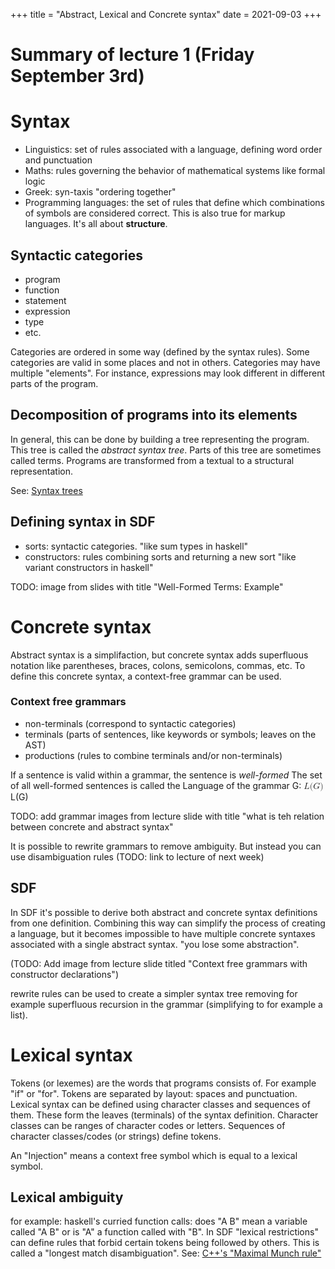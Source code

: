 +++
title = "Abstract, Lexical and Concrete syntax"
date = 2021-09-03
+++
<div style="white-space: normal;" class="markdown-body"><h1 id="summary-of-lecture-1-(friday-september-3rd)">Summary of lecture 1 (Friday September 3rd)</h1>
<h1 id="syntax">Syntax</h1>
<ul>
<li>Linguistics: set of rules associated with a language, defining word order and punctuation</li>
<li>Maths: rules governing the behavior of mathematical systems like formal logic</li>
<li>Greek: syn-taxis "ordering together"</li>
<li>Programming languages: the set of rules that define which combinations of symbols are considered correct. This is also true for markup languages. It's all about <strong>structure</strong>.</li>
</ul>
<h2 id="syntactic-categories">Syntactic categories</h2>
<ul>
<li>program</li>
<li>function</li>
<li>statement</li>
<li>expression</li>
<li>type</li>
<li>etc.</li>
</ul>
<p>Categories are ordered in some way (defined by the syntax rules). Some categories are valid in some places and not in others.
Categories may have multiple "elements". For instance, expressions may look different in different parts of the program.</p>
<h2 id="decomposition-of-programs-into-its-elements">Decomposition of programs into its elements</h2>
<p>In general, this can be done by building a tree representing the program. This tree is called the <em>abstract syntax tree</em>. Parts of this tree are sometimes called terms. Programs are transformed from a textual to a structural representation.</p>
<p>See: <a href="https://craftinginterpreters.com/representing-code.html">Syntax trees</a></p>
<h2 id="defining-syntax-in-sdf">Defining syntax in SDF</h2>
<ul>
<li>sorts: syntactic categories. "like sum types in haskell"</li>
<li>constructors: rules combining sorts and returning a new sort "like variant constructors in haskell"</li>
</ul>
<p>TODO: image from slides with title "Well-Formed Terms: Example"</p>
<h1 id="concrete-syntax">Concrete syntax</h1>
<p>Abstract syntax is a simplifaction, but concrete syntax adds superfluous notation like parentheses, braces, colons, semicolons, commas, etc. To define this concrete syntax, a context-free grammar can be used.</p>
<h3 id="context-free-grammars">Context free grammars</h3>
<ul>
<li>non-terminals (correspond to syntactic categories)</li>
<li>terminals (parts of sentences, like keywords or symbols; leaves on the AST)</li>
<li>productions (rules to combine terminals and/or non-terminals)</li>
</ul>
<p>If a sentence is valid within a grammar, the sentence is <em>well-formed</em>
The set of all well-formed sentences is called the Language of the grammar G: <span class="katex"><span class="katex-mathml"><math xmlns="http://www.w3.org/1998/Math/MathML"><semantics><mrow><mi>L</mi><mo stretchy="false">(</mo><mi>G</mi><mo stretchy="false">)</mo></mrow><annotation encoding="application/x-tex">L(G)</annotation></semantics></math></span><span class="katex-html" aria-hidden="true"><span class="base"><span class="strut" style="height:1em;vertical-align:-0.25em;"></span><span class="mord mathdefault">L</span><span class="mopen">(</span><span class="mord mathdefault">G</span><span class="mclose">)</span></span></span></span></p>
<p>TODO: add grammar images from lecture slide with title "what is teh relation between concrete and abstract syntax"</p>
<p>It is possible to rewrite grammars to remove ambiguity. But instead you can use disambiguation rules (TODO: link to lecture of next week)</p>
<h2 id="sdf">SDF</h2>
<p>In SDF it's possible to derive both abstract and concrete syntax definitions from one definition. Combining this way can simplify the process of creating a language, but it becomes impossible to have multiple concrete syntaxes associated with a single abstract syntax. "you lose some abstraction".</p>
<p>(TODO: Add image from lecture slide titled "Context free grammars with constructor declarations")</p>
<p>rewrite rules can be used to create a simpler syntax tree removing for example superfluous recursion in the grammar (simplifying to for example a list).</p>
<h1 id="lexical-syntax">Lexical syntax</h1>
<p>Tokens (or lexemes) are the words that programs consists of. For example "if" or "for". Tokens are separated by layout: spaces and punctuation. Lexical syntax can be defined using character classes and sequences of them. These form the leaves (terminals) of the syntax definition. Character classes can be ranges of character codes or letters. Sequences of character classes/codes (or strings) define tokens.</p>
<p>An "Injection" means a context free symbol which is equal to a lexical symbol.</p>
<h2 id="lexical-ambiguity">Lexical ambiguity</h2>
<p>for example: haskell's curried function calls: does "A B" mean a variable called "A B" or is "A" a function called with "B". In SDF "lexical restrictions" can define rules that forbid certain tokens being followed by others. This is called a "longest match disambiguation".
See: <a href="https://en.cppreference.com/w/cpp/language/translation_phases">C++'s "Maximal Munch rule"</a></p>
</div>